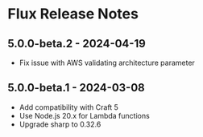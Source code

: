 # Flux Release Notes

## 5.0.0-beta.2 - 2024-04-19

- Fix issue with AWS validating architecture parameter

## 5.0.0-beta.1 - 2024-03-08

- Add compatibility with Craft 5
- Use Node.js 20.x for Lambda functions
- Upgrade sharp to 0.32.6

